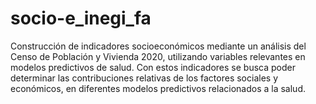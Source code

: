 # socio-e_inegi_fa
Construcción de indicadores socioeconómicos mediante un análisis del Censo de Población y Vivienda 2020, utilizando variables relevantes en modelos predictivos de salud. Con estos indicadores se busca poder determinar las contribuciones relativas de los factores sociales y económicos, en diferentes modelos predictivos relacionados a la salud.
